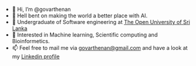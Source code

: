 - 👋 Hi, I’m @govarthenan
- 👀 Hell bent on making the world a better place with AI.
- 🌱 Undergraduate of Software engineering at [The Open University of Sri Lanka](https://ousl.lk)
- 💞️ Interested in Machine learning, Scientific computing and Bioinformetics.
- 📫 Feel free to mail me via govarthenan@gmail.com and have a look at my [Linkedin profile](https://www.linkedin.com/in/govarthenan-r-378a3613b/)

<!---
govarthenan/govarthenan is a ✨ special ✨ repository because its `README.md` (this file) appears on your GitHub profile.
You can click the Preview link to take a look at your changes.
--->
